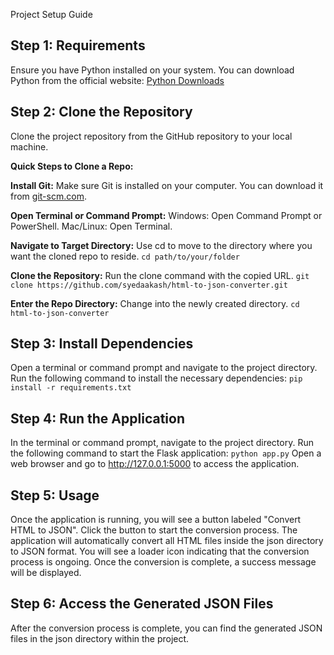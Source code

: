 Project Setup Guide

## Step 1: Requirements

Ensure you have Python installed on your system. You can download Python from the official website: [Python Downloads](https://www.python.org/downloads/)

## Step 2: Clone the Repository

Clone the project repository from the GitHub repository to your local machine.

**Quick Steps to Clone a Repo:**

**Install Git:** 
Make sure Git is installed on your computer. You can download it from [git-scm.com](https://git-scm.com/).

**Open Terminal or Command Prompt:**
Windows: Open Command Prompt or PowerShell.
Mac/Linux: Open Terminal.

**Navigate to Target Directory:**
Use cd to move to the directory where you want the cloned repo to reside.
`cd path/to/your/folder`

**Clone the Repository:** 
Run the clone command with the copied URL.
`git clone https://github.com/syedaakash/html-to-json-converter.git`

**Enter the Repo Directory:** 
Change into the newly created directory.
`cd html-to-json-converter`

## Step 3: Install Dependencies

Open a terminal or command prompt and navigate to the project directory.
Run the following command to install the necessary dependencies:
`pip install -r requirements.txt`

## Step 4: Run the Application

In the terminal or command prompt, navigate to the project directory.
Run the following command to start the Flask application:
`python app.py`
Open a web browser and go to http://127.0.0.1:5000 to access the application.

## Step 5: Usage

Once the application is running, you will see a button labeled "Convert HTML to JSON".
Click the button to start the conversion process. The application will automatically convert all HTML files inside the json directory to JSON format.
You will see a loader icon indicating that the conversion process is ongoing. Once the conversion is complete, a success message will be displayed.

## Step 6: Access the Generated JSON Files

After the conversion process is complete, you can find the generated JSON files in the json directory within the project.